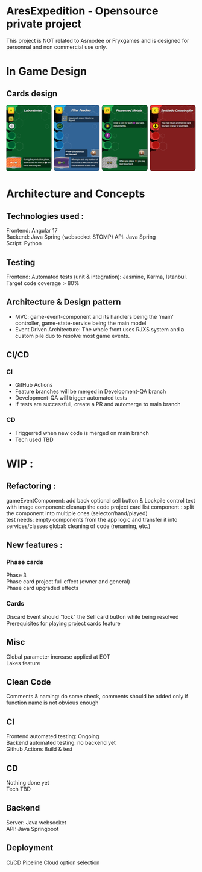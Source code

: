 # AresExpedition - Opensource private project  
This project is NOT related to Asmodee or Fryxgames and is designed for personnal and non commercial use only.

# In Game Design
## Cards design
![image](https://github.com/Mylaana/AresExpedition/blob/main/ressources/images/cards%20design.png)

# Architecture and Concepts
## Technologies used :
Frontend: Angular 17  
Backend: Java Spring (websocket STOMP)
API: Java Spring  
Script: Python  

## Testing
Frontend: Automated tests (unit & integration): Jasmine, Karma, Istanbul. Target code coverage > 80%

## Architecture & Design pattern
- MVC: game-event-component and its handlers being the 'main' controller, game-state-service being the main model  
- Event Driven Architecture: The whole front uses RJXS system and a custom pile duo to resolve most game events.  

## CI/CD
### CI
- GitHub Actions  
- Feature branches will be merged in Development-QA branch
- Development-QA will trigger automated tests
- If tests are successfull, create a PR and automerge to main branch

### CD
- Triggerred when new code is merged on main branch
- Tech used TBD

# WIP : 
## Refactoring :
gameEventComponent: add back optional sell button & Lockpile control
text with image component: cleanup the code
project card list component : split the component into multiple ones (selector/hand/played)  
test needs: empty components from the app logic and transfer it into services/classes 
global: cleaning of code  (renaming, etc.)

## New features :
### Phase cards
Phase 3  
Phase card project full effect (owner and general)  
Phase card upgraded effects

### Cards
Discard Event should "lock" the Sell card button while being resolved  
Prerequisites for playing project cards feature

## Misc
Global parameter increase applied at EOT  
Lakes feature

## Clean Code
Comments & naming: do some check, comments should be added only if function name is not obvious enough   

## CI
Frontend automated testing: Ongoing  
Backend automated testing: no backend yet  
Github Actions Build & test

## CD
Nothing done yet  
Tech TBD  

## Backend
Server: Java websocket   
API: Java Springboot  

## Deployment
CI/CD Pipeline
Cloud option selection
